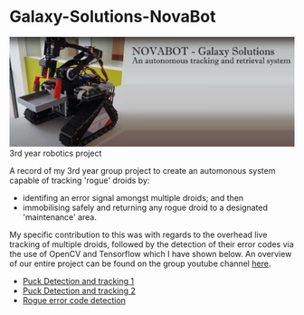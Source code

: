 # Galaxy-Solutions-NovaBot
![NovaBot](Novabot.png)
3rd year robotics project  

A record of my 3rd year group project to create an automonous system capable of tracking 'rogue' droids by:
- identifing an error signal amongst multiple droids; and then
- immobilising safely and returning any rogue droid to a designated 'maintenance' area.

My specific contribution to this was with regards to the overhead live tracking of multiple droids, followed by the detection of their error codes via the use of OpenCV and Tensorflow which I have shown below. An overview of our entire project can be found on the group youtube channel [here](https://www.youtube.com/@galaxysolutions9446/featured).

- [Puck Detection and tracking 1](https://www.youtube.com/watch?v=BW3P7t9nB7w)
- [Puck Detection and tracking 2](https://www.youtube.com/watch?v=5fYSBhuBZVU)
- [Rogue error code detection](https://www.youtube.com/watch?v=81y13W2RRVI)

